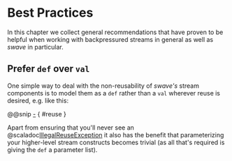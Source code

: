 Best Practices
==============

In this chapter we collect general recommendations that have proven to be helpful when working with backpressured
streams in general as well as *swave* in particular.


Prefer `def` over `val`
----------------------- 

One simple way to deal with the non-reusability of *swave's* stream components is to model them as a `def` rather than
a `val` wherever reuse is desired, e.g. like this:

@@snip [-]($test$/BasicSpec.scala) { #reuse }

Apart from ensuring that you'll never see an @scaladoc[IllegalReuseException] it also has the benefit that
parameterizing your higher-level stream constructs becomes trivial (as all that's required is giving the `def` a
parameter list).


  [IllegalReuseException]: swave.core.IllegalReuseException